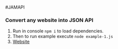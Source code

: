 #JAMAPI
### Convert any website into JSON API
1. Run in console `npm i` to load dependencies.
1. Then to run example execute `node example-1.js`
1. [Website](http://www.jamapi.xyz/)

